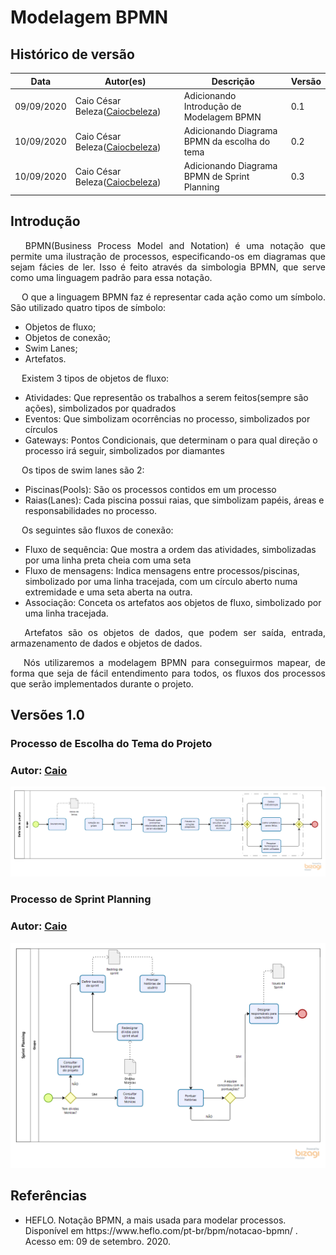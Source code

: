 # Modelagem BPMN

## Histórico de versão

<table>
  <thead>
    <tr>
      <th>Data</th>
           <th>Autor(es)</th>
      <th>Descrição</th>
      <th>Versão</th>
    </tr>
  </thead>
  <tbody>
    <tr>
      <td>09/09/2020</td>
      <td>Caio César Beleza(<a target="blank" href="https://github.com/Caiocbeleza">Caiocbeleza</a>)</td>
      <td>Adicionando Introdução de Modelagem BPMN</td>
      <td>
        0.1
      </td>
    </tr>
    <tr>
      <td>10/09/2020</td>
      <td>Caio César Beleza(<a target="blank" href="https://github.com/Caiocbeleza">Caiocbeleza</a>)</td>
      <td>Adicionando Diagrama BPMN da escolha do tema</td>
      <td>
        0.2
      </td>
    </tr>
    <tr>
      <td>10/09/2020</td>
      <td>Caio César Beleza(<a target="blank" href="https://github.com/Caiocbeleza">Caiocbeleza</a>)</td>
      <td>Adicionando Diagrama BPMN de Sprint Planning</td>
      <td>
        0.3
      </td>
    </tr>
  </tbody>
</table>

## Introdução
<p align="justify">&emsp;
BPMN(Business Process Model and Notation) é uma notação que permite uma ilustração de processos, especificando-os em diagramas que sejam fácies de ler. Isso é feito através da simbologia BPMN, que serve como uma linguagem padrão para essa notação.</p>
<p align="justify">&emsp;
O que a linguagem BPMN faz é representar cada ação como um símbolo. São utilizado quatro tipos de símbolo:<br>
<ul>
<li>Objetos de fluxo;</li>
<li> Objetos de conexão;</li>
<li> Swim Lanes;</li>
<li>Artefatos.</li>  
</ul>
</p>
<p align="justify">&emsp;
Existem 3 tipos de objetos de fluxo:
<ul>
<li>Atividades: Que representão os trabalhos a serem feitos(sempre são ações), simbolizados por quadrados</li>
<li>Eventos: Que simbolizam ocorrências no processo, simbolizados por círculos</li>
<li>Gateways: Pontos Condicionais, que determinam o para qual direção o processo irá seguir, simbolizados por diamantes</li>
</ul>
</p>

<p align="justify">&emsp;
Os tipos de swim lanes são 2:
<ul>
<li>Piscinas(Pools): São os processos contidos em um processo</li>
<li>Raias(Lanes): Cada piscina possui raias, que simbolizam papéis, áreas e responsabilidades no processo.</li>
</ul>
</p>

<p align="justify">&emsp;
Os seguintes são fluxos de conexão:
<ul>
<li>Fluxo de sequência: Que mostra a ordem das atividades, simbolizadas por uma linha preta cheia com uma seta</li>
<li>Fluxo de mensagens: Indica mensagens entre processos/piscinas, simbolizado por uma linha tracejada, com um círculo aberto numa extremidade e uma seta aberta na outra.</li>
<li>Associação: Conceta os artefatos aos objetos de fluxo, simbolizado por uma linha tracejada.</li>
</ul>
</p>

<p align="justify">&emsp;
Artefatos são os objetos de dados, que podem ser saída, entrada, armazenamento de dados e objetos de dados.
</p>

<p align="justify">&emsp;
Nós utilizaremos a modelagem BPMN para conseguirmos mapear, de forma que seja de fácil entendimento para todos, os fluxos dos processos que serão implementados durante o projeto.
</p>

## Versões 1.0

### Processo de Escolha do Tema do Projeto

### Autor: [Caio](https://github.com/Caiocbeleza)

![BPMN Definição Tema](../images/BPMN/BPMN-DefiniçãoProjeto.png)

### Processo de Sprint Planning

### Autor: [Caio](https://github.com/Caiocbeleza)

![BPMN Sprint Planning](../images/BPMN/BPMN-SprintPlanning.png)


## Referências
<ul>
<li>
HEFLO. Notação BPMN, a mais usada para modelar processos. Disponível em https://www.heflo.com/pt-br/bpm/notacao-bpmn/ . Acesso em: 09 de setembro. 2020.
</li>
</ul>
